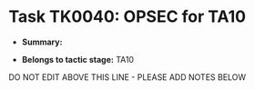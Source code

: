 # Task TK0040: OPSEC for TA10

* **Summary:** 

* **Belongs to tactic stage:** TA10

DO NOT EDIT ABOVE THIS LINE - PLEASE ADD NOTES BELOW
